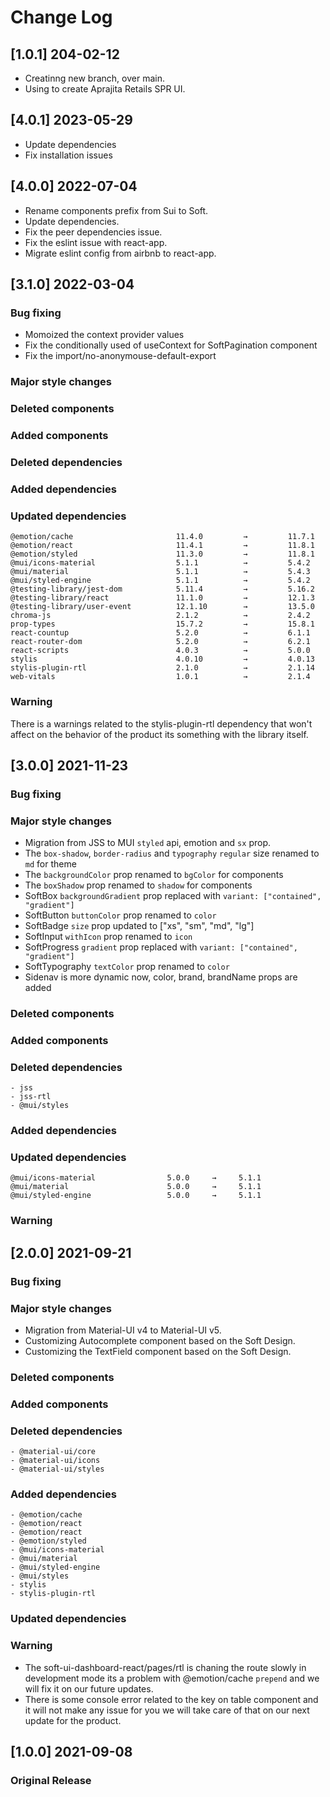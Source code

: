 # Change Log
## [1.0.1] 204-02-12
- Creatinng new branch, over main.
- Using to create Aprajita Retails SPR UI.
## [4.0.1] 2023-05-29

- Update dependencies
- Fix installation issues

## [4.0.0] 2022-07-04

- Rename components prefix from Sui to Soft.
- Update dependencies.
- Fix the peer dependencies issue.
- Fix the eslint issue with react-app.
- Migrate eslint config from airbnb to react-app.

## [3.1.0] 2022-03-04

### Bug fixing

- Momoized the context provider values
- Fix the conditionally used of useContext for SoftPagination component
- Fix the import/no-anonymouse-default-export

### Major style changes

### Deleted components

### Added components

### Deleted dependencies

### Added dependencies

### Updated dependencies

```
@emotion/cache                       11.4.0         →         11.7.1
@emotion/react                       11.4.1         →         11.8.1
@emotion/styled                      11.3.0         →         11.8.1
@mui/icons-material                  5.1.1          →         5.4.2
@mui/material                        5.1.1          →         5.4.3
@mui/styled-engine                   5.1.1          →         5.4.2
@testing-library/jest-dom            5.11.4         →         5.16.2
@testing-library/react               11.1.0         →         12.1.3
@testing-library/user-event          12.1.10        →         13.5.0
chroma-js                            2.1.2          →         2.4.2
prop-types                           15.7.2         →         15.8.1
react-countup                        5.2.0          →         6.1.1
react-router-dom                     5.2.0          →         6.2.1
react-scripts                        4.0.3          →         5.0.0
stylis                               4.0.10         →         4.0.13
stylis-plugin-rtl                    2.1.0          →         2.1.14
web-vitals                           1.0.1          →         2.1.4
```

### Warning

There is a warnings related to the stylis-plugin-rtl dependency that won't affect on the behavior of the product its something with the library itself.

## [3.0.0] 2021-11-23

### Bug fixing

### Major style changes

- Migration from JSS to MUI `styled` api, emotion and `sx` prop.
- The `box-shadow`, `border-radius` and `typography` `regular` size renamed to `md` for theme
- The `backgroundColor` prop renamed to `bgColor` for components
- The `boxShadow` prop renamed to `shadow` for components
- SoftBox `backgroundGradient` prop replaced with `variant: ["contained", "gradient"]`
- SoftButton `buttonColor` prop renamed to `color`
- SoftBadge `size` prop updated to ["xs", "sm", "md", "lg"]
- SoftInput `withIcon` prop renamed to `icon`
- SoftProgress `gradient` prop replaced with `variant: ["contained", "gradient"]`
- SoftTypography `textColor` prop renamed to `color`
- Sidenav is more dynamic now, color, brand, brandName props are added

### Deleted components

### Added components

### Deleted dependencies

```
- jss
- jss-rtl
- @mui/styles
```

### Added dependencies

### Updated dependencies

```
@mui/icons-material                5.0.0     →     5.1.1
@mui/material                      5.0.0     →     5.1.1
@mui/styled-engine                 5.0.0     →     5.1.1
```

### Warning

## [2.0.0] 2021-09-21

### Bug fixing

### Major style changes

- Migration from Material-UI v4 to Material-UI v5.
- Customizing Autocomplete component based on the Soft Design.
- Customizing the TextField component based on the Soft Design.

### Deleted components

### Added components

### Deleted dependencies

```
- @material-ui/core
- @material-ui/icons
- @material-ui/styles
```

### Added dependencies

```
- @emotion/cache
- @emotion/react
- @emotion/react
- @emotion/styled
- @mui/icons-material
- @mui/material
- @mui/styled-engine
- @mui/styles
- stylis
- stylis-plugin-rtl
```

### Updated dependencies

### Warning

- The soft-ui-dashboard-react/pages/rtl is chaning the route slowly in development mode its a problem with @emotion/cache `prepend` and we will fix it on our future updates.
- There is some console error related to the key on table component and it will not make any issue for you we will take care of that on our next update for the product.

## [1.0.0] 2021-09-08

### Original Release
